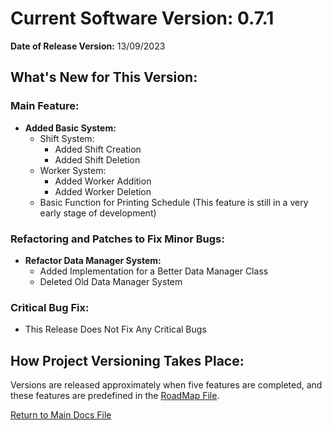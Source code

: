 # Current Software Version: 0.7.1

**Date of Release Version:** 13/09/2023

## What's New for This Version:

### Main Feature:

- **Added Basic System:**
  - Shift System:
    - Added Shift Creation
    - Added Shift Deletion
  - Worker System:
    - Added Worker Addition
    - Added Worker Deletion
  - Basic Function for Printing Schedule (This feature is still in a very early stage of development)

### Refactoring and Patches to Fix Minor Bugs:

- **Refactor Data Manager System:**
  - Added Implementation for a Better Data Manager Class
  - Deleted Old Data Manager System

### Critical Bug Fix:

- This Release Does Not Fix Any Critical Bugs

## How Project Versioning Takes Place:

Versions are released approximately when five features are completed, and these features are predefined in the [RoadMap File](RoadMap.md).

[Return to Main Docs File](ReadMe.md)
